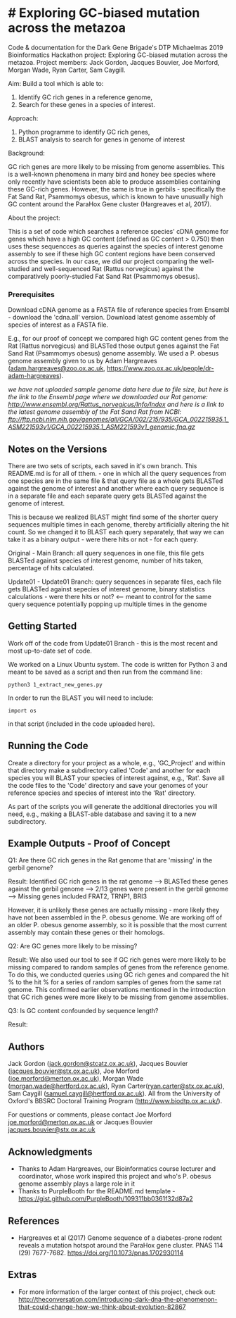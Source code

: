 # # Exploring GC-biased mutation across the metazoa

Code & documentation for the Dark Gene Brigade's DTP Michaelmas 2019 Bioinformatics Hackathon project: Exploring GC-biased mutation across the metazoa. Project members: Jack Gordon, Jacques Bouvier, Joe Morford, Morgan Wade, Ryan Carter, Sam Caygill.

Aim: Build a tool which is able to:
1) Identify GC rich genes in a reference genome, 
2) Search for these genes in a species of interest.

Approach: 
1) Python programme to identify GC rich genes, 
2) BLAST analysis to search for genes in genome of interest

Background:

GC rich genes are more likely to be missing from genome assemblies. This is a well-known phenomena in many bird and honey bee species where only recently have scientists been able to produce assemblies containing these GC-rich genes. However, the same is true in gerbils - specifically the Fat Sand Rat, Psammomys obesus, which is known to have unusually high GC content around the ParaHox Gene cluster (Hargreaves et al, 2017).

About the project:

This is a set of code which searches a reference species' cDNA genome for genes which have a high GC content (defined as GC content > 0.750) then uses these sequencces as queries against the species of interest genome assembly to see if these high GC content regions have been conserved across the species. In our case, we did our project comparing the well-studied and well-sequenced Rat (Rattus norvegicus) against the comparatively poorly-studied Fat Sand Rat (Psammomys obesus).

### Prerequisites

Download cDNA genome as a FASTA file of reference species from Ensembl - download the 'cdna.all' version. 
Download latest genome assembly of species of interest as a FASTA file.

E.g., for our proof of concept we compared high GC content genes from the Rat (Rattus norvegicus) and BLASTed those output genes against the Fat Sand Rat (Psammomys obesus) genome assembly. We used a P. obesus genome assembly given to us by Adam Hargreaves (adam.hargreaves@zoo.ox.ac.uk, https://www.zoo.ox.ac.uk/people/dr-adam-hargreaves).

*we have not uploaded sample genome data here due to file size, but here is the link to the Ensembl page where we downloaded our Rat genome: http://www.ensembl.org/Rattus_norvegicus/Info/Index and here is a link to the latest genome assembly of the Fat Sand Rat from NCBI: ftp://ftp.ncbi.nlm.nih.gov/genomes/all/GCA/002/215/935/GCA_002215935.1_ASM221593v1/GCA_002215935.1_ASM221593v1_genomic.fna.gz*


## Notes on the Versions

There are two sets of scripts, each saved in it's own branch. This README.md is for all of tthem. - one in which all the query sequences from one species are in the same file & that query file as a whole gets BLASTed against the genome of interest and another where each query sequence is in a separate file and each separate query gets BLASTed against the genome of interest. 

This is because we realized BLAST might find some of the shorter query sequences multiple times in each genome, thereby artificially altering the hit count. So we changed it to BLAST each query separately, that way we can take it as a binary output - were there hits or not - for each query. 

Original - Main Branch: all query sequences in one file, this file gets BLASTed against species of interest genome, number of hits taken, percentage of hits calculated.

Update01 - Update01 Branch: query sequences in separate files, each file gets BLASTed against sepecies of interest genome, binary statistics calculations - were there hits or not? <-- meant to control for the same query sequence potentially popping up multiple times in the genome


## Getting Started

Work off of the code from Update01 Branch - this is the most recent and most up-to-date set of code.

We worked on a Linux Ubuntu system. The code is written for Python 3 and meant to be saved as a script and then run from the command line:
```
python3 1_extract_new_genes.py
```
In order to run the BLAST you will need to include:
```
import os
```
in that script (included in the code uploaded here).


## Running the Code

Create a directory for your project as a whole, e.g., 'GC_Project' and within that directory make a subdirectory called 'Code' and another for each species you will BLAST your species of interest against, e.g., 'Rat'. Save all the code files to the 'Code' directory and save your genomes of your reference species and species of interest into the 'Rat' directory.

As part of the scripts you will generate the additional directories you will need, e.g., making a BLAST-able database and saving it to a new subdirectory.


## Example Outputs - Proof of Concept

Q1: Are there GC rich genes in the Rat genome that are 'missing' in the gerbil genome?

Result: Identified GC rich genes in the rat genome --> BLASTed these genes against the gerbil genome --> 2/13 genes were present in the gerbil genome --> Missing genes included FRAT2, TRNP1, BRI3
  
However, it is unlikely these genes are actually missing - more likely they have not been assembled in the P. obesus genome. We are working off of an older P. obesus genome assembly, so it is possible that the most current assembly may contain these genes or their homologs.


Q2: Are GC genes more likely to be missing?

Result: We also used our tool to see if GC rich genes were more likely to be missing compared to random samples of genes from the reference genome. To do this, we conducted queries using GC rich genes and compared the hit % to the hit % for a series of random samples of genes from the same rat genome. This confirmed earlier observations mentioned in the introduction that GC rich genes were more likely to be missing from genome assemblies. 

Q3: Is GC content confounded by sequence length?

Result: 

## Authors

Jack Gordon (jack.gordon@stcatz.ox.ac.uk), Jacques Bouvier (jacques.bouvier@stx.ox.ac.uk), Joe Morford (joe.morford@merton.ox.ac.uk), Morgan Wade (morgan.wade@hertford.ox.ac.uk), Ryan Carter(ryan.carter@stx.ox.ac.uk), Sam Caygill (samuel.caygill@hertford.ox.ac.uk). All from the University of Oxford's BBSRC Doctoral Training Program (http://www.biodtp.ox.ac.uk/).

For questions or comments, please contact Joe Morford joe.morford@merton.ox.ac.uk or Jacques Bouvier jacques.bouvier@stx.ox.ac.uk

## Acknowledgments

* Thanks to Adam Hargreaves, our Bioinformatics course lecturer and coordinator, whose work inspired this project and who's P. obesus genome assembly plays a large role in it
* Thanks to PurpleBooth for the README.md template - https://gist.github.com/PurpleBooth/109311bb0361f32d87a2

## References

* Hargreaves et al (2017) Genome sequence of a diabetes-prone rodent reveals a mutation hotspot around the ParaHox gene cluster. PNAS 114 (29) 7677-7682. https://doi.org/10.1073/pnas.1702930114 

## Extras
* For more information of the larger context of this project, check out: http://theconversation.com/introducing-dark-dna-the-phenomenon-that-could-change-how-we-think-about-evolution-82867
